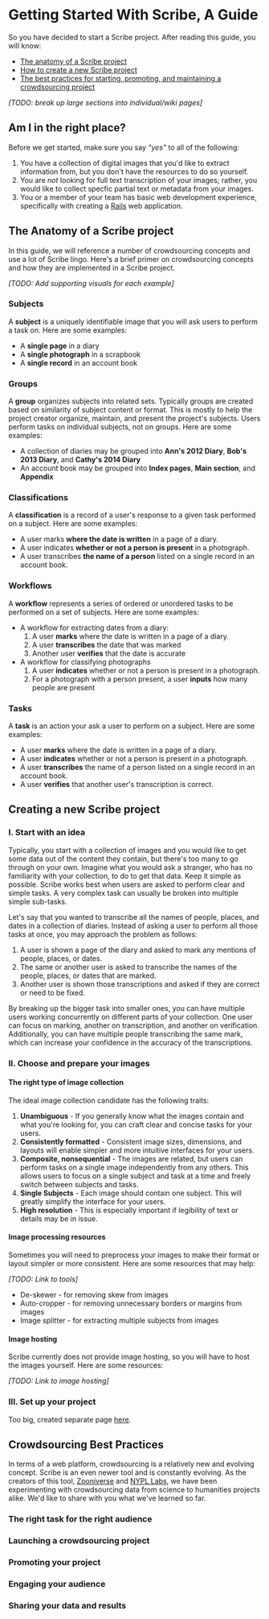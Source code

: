 # Getting Started With Scribe, A Guide

So you have decided to start a Scribe project. After reading this guide, you will know:

* [The anatomy of a Scribe project](#anatomy)
* [How to create a new Scribe project](#create)
* [The best practices for starting, promoting, and maintaining a crowdsourcing project](#best-practices)

*[TODO: break up large sections into individual/wiki pages]*

## Am I in the right place?

Before we get started, make sure you say *"yes"* to all of the following:

1. You have a collection of digital images that you'd like to extract information from, but you don't have the resources to do so yourself.
2. You are *not* looking for full text transcription of your images; rather, you would like to collect specfic partial text or metadata from your images.
3. You or a member of your team has basic web development experience, specifically with creating a [Rails](http://rubyonrails.org/) web application.

## <a name="anatomy"></a>The Anatomy of a Scribe project

In this guide, we will reference a number of crowdsourcing concepts and use a lot of Scribe lingo. Here's a brief primer on crowdsourcing concepts and how they are implemented in a Scribe project.

*[TODO: Add supporting visuals for each example]*

### Subjects

A **subject** is a uniquely identifiable image that you will ask users to perform a task on. Here are some examples:

* A **single page** in a diary
* A **single photograph** in a scrapbook
* A **single record** in an account book

### Groups

A **group** organizes subjects into related sets. Typically groups are created based on similarity of subject content or format. This is mostly to help the project creator organize, maintain, and present the project's subjects. Users perform tasks on individual subjects, not on groups. Here are some examples:

* A collection of diaries may be grouped into **Ann's 2012 Diary**, **Bob's 2013 Diary**, and **Cathy's 2014 Diary**
* An account book may be grouped into **Index pages**, **Main section**, and **Appendix**

### Classifications

A **classification** is a record of a user's response to a given task performed on a subject. Here are some examples:

* A user marks **where the date is written** in a page of a diary.
* A user indicates **whether or not a person is present** in a photograph.
* A user transcribes **the name of a person** listed on a single record in an account book.

### Workflows

A **workflow** represents a series of ordered or unordered tasks to be performed on a set of subjects. Here are some examples:

* A workflow for extracting dates from a diary:
  1. A user **marks** where the date is written in a page of a diary.
  2. A user **transcribes** the date that was marked
  3. Another user **verifies** that the date is accurate
* A workflow for classifying photographs
  1. A user **indicates** whether or not a person is present in a photograph.
  2. For a photograph with a person present, a user **inputs** how many people are present

### Tasks

A **task** is an action your ask a user to perform on a subject. Here are some examples:

* A user **marks** where the date is written in a page of a diary.
* A user **indicates** whether or not a person is present in a photograph.
* A user **transcribes** the name of a person listed on a single record in an account book.
* A user **verifies** that another user's transcription is correct.

## <a name="create"></a> Creating a new Scribe project

### I. Start with an idea

Typically, you start with a collection of images and you would like to get some data out of the content they contain, but there's too many to go through on your own. Imagine what you would ask a stranger, who has no familiarity with your collection, to do to get that data. Keep it simple as possible. Scribe works best when users are asked to perform clear and simple tasks. A very complex task can usually be broken into multiple simple sub-tasks.

Let's say that you wanted to transcribe all the names of people, places, and dates in a collection of diaries. Instead of asking a user to perform all those tasks at once, you may approach the problem as follows:

1. A user is shown a page of the diary and asked to mark any mentions of people, places, or dates.
2. The same or another user is asked to transcribe the names of the people, places, or dates that are marked.
3. Another user is shown those transcriptions and asked if they are correct or need to be fixed.

By breaking up the bigger task into smaller ones, you can have multiple users working concurrently on different parts of your collection. One user can focus on marking, another on transcription, and another on verification. Additionally, you can have multiple people transcribing the same mark, which can increase your confidence in the accuracy of the transcriptions.

### II. Choose and prepare your images

#### The right type of image collection

The ideal image collection candidate has the following traits:

1. **Unambiguous** - If you generally know what the images contain and what you're looking for, you can craft clear and concise tasks for your users.
2. **Consistently formatted** - Consistent image sizes, dimensions, and layouts will enable simpler and more intuitive interfaces for your users.
3. **Composite, nonsequential** - The images are related, but users can perform tasks on a single image independently from any others. This allows users to focus on a single subject and task at a time and freely switch between subjects and tasks.
4. **Single Subjects** - Each image should contain one subject. This will greatly simplify the interface for your users.
5. **High resolution** - This is especially important if legibility of text or details may be in issue.

#### Image processing resources

Sometimes you will need to preprocess your images to make their format or layout simpler or more consistent. Here are some resources that may help:

*[TODO: Link to tools]*

* De-skewer - for removing skew from images
* Auto-cropper - for removing unnecessary borders or margins from images
* Image splitter - for extracting multiple subjects from images

#### Image hosting

Scribe currently does not provide image hosting, so you will have to host the images yourself. Here are some resources:

*[TODO: Link to image hosting]*

### III. Set up your project

Too big, created separate page [here](Set-up-your-project).

## <a name="best-practices"></a> Crowdsourcing Best Practices

In terms of a web platform, crowdsourcing is a relatively new and evolving concept. Scribe is an even newer tool and is constantly evolving. As the creators of this tool, [Zooniverse](https://www.zooniverse.org/) and [NYPL Labs](http://www.nypl.org/collections/labs), we have been experimenting with crowdsourcing data from science to humanities projects alike. We'd like to share with you what we've learned so far.

### The right task for the right audience

### Launching a crowdsourcing project

### Promoting your project

### Engaging your audience

### Sharing your data and results


